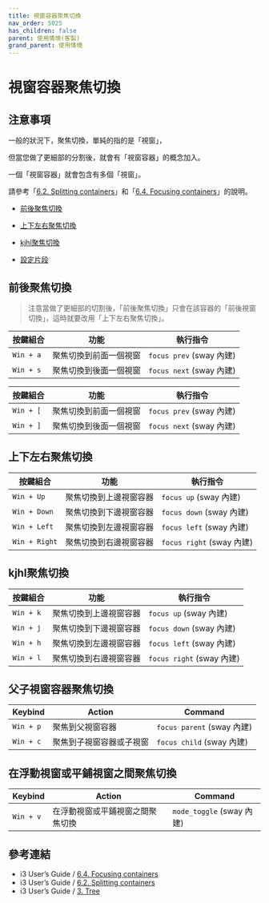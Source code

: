 ```yaml
---
title: 視窗容器聚焦切換
nav_order: 5025
has_children: false
parent: 使用情境(客製)
grand_parent: 使用情境
---
```



# 視窗容器聚焦切換

## 注意事項

一般的狀況下，聚焦切換，單純的指的是「視窗」，

但當您做了更細部的分割後，就會有「視窗容器」的概念加入。

一個「視窗容器」就會包含有多個「視窗」。

請參考「[6.2. Splitting containers](https://i3wm.org/docs/userguide.html#_splitting_containers)」和「[6.4. Focusing containers](https://i3wm.org/docs/userguide.html#_focusing_moving_containers)」的說明。


* [前後聚焦切換](#前後聚焦切換)
* [上下左右聚焦切換](#上下左右聚焦切換)
* [kjhl聚焦切換](#kjhl聚焦切換)


* [設定片段](https://github.com/samwhelp/note-about-i3wm/blob/gh-pages/_demo/config/i3wm-config/main/config/i3/share/gen/i3wm-gen-rc/Section/Subject/Window/Keybind/Focus.conf)


## 前後聚焦切換

> 注意當做了更細部的切割後，「前後聚焦切換」只會在該容器的「前後視窗切換」，這時就要改用「上下左右聚焦切換」。

| 按鍵組合  | 功能                   | 執行指令               |
| ----------| ---------------------- | ---------------------- |
| `Win + a` | 聚焦切換到前面一個視窗 | `focus prev` (sway 內建) |
| `Win + s` | 聚焦切換到後面一個視窗 | `focus next` (sway 內建) |


| 按鍵組合  | 功能                   | 執行指令               |
| --------- | ---------------------- | ---------------------- |
| `Win + [` | 聚焦切換到前面一個視窗 | `focus prev` (sway 內建) |
| `Win + ]` | 聚焦切換到後面一個視窗 | `focus next` (sway 內建) |


## 上下左右聚焦切換

| 按鍵組合      | 功能               | 執行指令                |
| ------------- | ------------------ | ----------------------- |
| `Win + Up`    | 聚焦切換到上邊視窗容器 | `focus up` (sway 內建)    |
| `Win + Down`  | 聚焦切換到下邊視窗容器 | `focus down` (sway 內建)  |
| `Win + Left`  | 聚焦切換到左邊視窗容器 | `focus left` (sway 內建)  |
| `Win + Right` | 聚焦切換到右邊視窗容器 | `focus right` (sway 內建) |


## kjhl聚焦切換

| 按鍵組合  | 功能               | 執行指令                |
| ----------| ------------------ | ----------------------- |
| `Win + k` | 聚焦切換到上邊視窗容器 | `focus up` (sway 內建)    |
| `Win + j` | 聚焦切換到下邊視窗容器 | `focus down` (sway 內建)  |
| `Win + h` | 聚焦切換到左邊視窗容器 | `focus left` (sway 內建)  |
| `Win + l` | 聚焦切換到右邊視窗容器 | `focus right` (sway 內建) |


## 父子視窗容器聚焦切換

| Keybind   | Action                   | Command                  |
| --------- | ------------------------ | ------------------------ |
| `Win + p` | 聚焦到父視窗容器         | `focus parent` (sway 內建) |
| `Win + c` | 聚焦到子視窗容器或子視窗 | `focus child` (sway 內建)  |


## 在浮動視窗或平鋪視窗之間聚焦切換

| Keybind   | Action                           | Command                 |
| --------- | -------------------------------- | ----------------------- |
| `Win + v` | 在浮動視窗或平鋪視窗之間聚焦切換 | `mode_toggle` (sway 內建) |


## 參考連結

* i3 User’s Guide / [6.4. Focusing containers](https://i3wm.org/docs/userguide.html#_focusing_moving_containers)
* i3 User’s Guide / [6.2. Splitting containers](https://i3wm.org/docs/userguide.html#_splitting_containers)
* i3 User’s Guide / [3. Tree](https://i3wm.org/docs/userguide.html#_tree)
